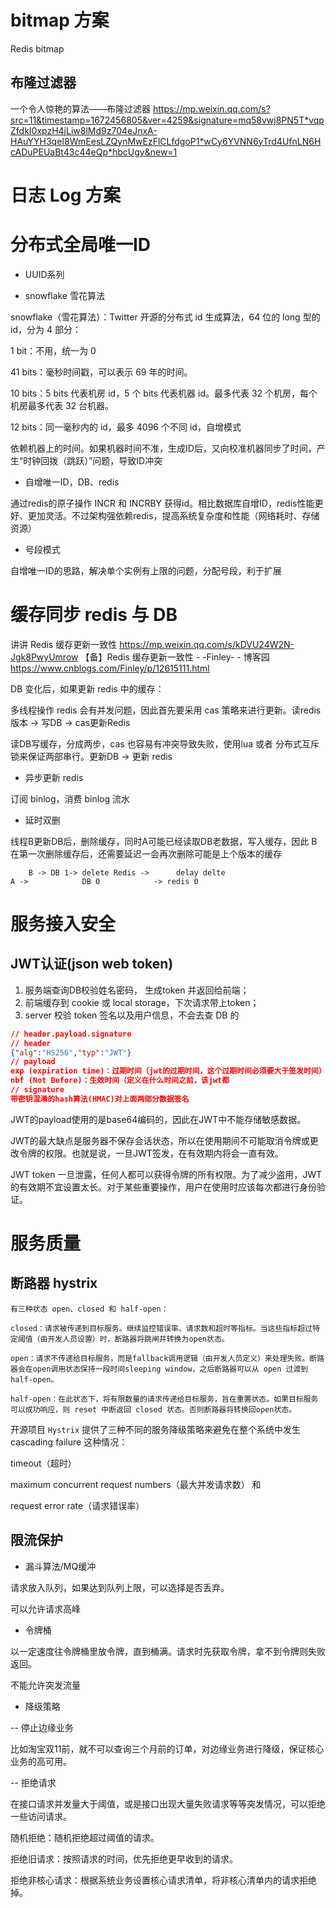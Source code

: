 # bitmap 方案

Redis bitmap

## 布隆过滤器
一个令人惊艳的算法——布隆过滤器
https://mp.weixin.qq.com/s?src=11&timestamp=1672456805&ver=4259&signature=mq58vwj8PN5T*vqpZfdkI0xpzH4jLiw8lMd9z704eJnxA-HAuYYH3qeI8WmEesLZQynMwEzFlCLfdgoP1*wCy6YVNN6yTrd4UfnLN6HcADuPEUaBt43c44eQp*hbcUgy&new=1



# 日志 Log 方案

# 分布式全局唯一ID 

- UUID系列

- snowflake 雪花算法

snowflake（雪花算法）：Twitter 开源的分布式 id 生成算法，64 位的 long 型的 id，分为 4 部分：

1 bit：不用，统一为 0

41 bits：毫秒时间戳，可以表示 69 年的时间。

10 bits：5 bits 代表机房 id，5 个 bits 代表机器 id。最多代表 32 个机房，每个机房最多代表 32 台机器。

12 bits：同一毫秒内的 id，最多 4096 个不同 id，自增模式

依赖机器上的时间。如果机器时间不准，生成ID后，又向校准机器同步了时间，产生“时钟回拨（跳跃）”问题，导致ID冲突

- 自增唯一ID，DB、redis

通过redis的原子操作 INCR 和 INCRBY 获得id。相比数据库自增ID，redis性能更好、更加灵活。不过架构强依赖redis，提高系统复杂度和性能（网络耗时、存储资源）

- 号段模式

自增唯一ID的思路，解决单个实例有上限的问题，分配号段，利于扩展

# 缓存同步 redis 与 DB

讲讲 Redis 缓存更新一致性
https://mp.weixin.qq.com/s/kDVU24W2N-Jgk8PwyUmrow
【备】Redis 缓存更新一致性 - -Finley- - 博客园
https://www.cnblogs.com/Finley/p/12615111.html

DB 变化后，如果更新 redis 中的缓存：

多线程操作 redis 会有并发问题，因此首先要采用 cas 策略来进行更新。读redis版本 -> 写DB -> cas更新Redis

读DB写缓存，分成两步，cas 也容易有冲突导致失败，使用lua 或者 分布式互斥锁来保证两部串行。更新DB -> 更新 redis

- 异步更新 redis

订阅 binlog，消费 binlog 流水

- 延时双删

线程B更新DB后，删除缓存，同时A可能已经读取DB老数据，写入缓存，因此 B 在第一次删除缓存后，还需要延迟一会再次删除可能是上个版本的缓存

```
    B -> DB 1-> delete Redis ->      delay delte
A ->            DB 0            -> redis 0
```

# 服务接入安全

## JWT认证(json web token)

1. 服务端查询DB校验姓名密码， 生成token 并返回给前端；
2. 前端缓存到 cookie 或 local storage，下次请求带上token；
3. server 校验 token 签名以及用户信息，不会去查 DB 的

```json
// header.payload.signature
// header
{"alg":"HS256","typ":"JWT"}
// payload
exp (expiration time)：过期时间（jwt的过期时间，这个过期时间必须要大于签发时间）
nbf (Not Before)：生效时间（定义在什么时间之前，该jwt都
// signature
带密钥混淆的hash算法(HMAC)对上面两部分数据签名
```

JWT的payload使用的是base64编码的，因此在JWT中不能存储敏感数据。

JWT的最大缺点是服务器不保存会话状态，所以在使用期间不可能取消令牌或更改令牌的权限。也就是说，一旦JWT签发，在有效期内将会一直有效。

JWT token 一旦泄露，任何人都可以获得令牌的所有权限。为了减少盗用，JWT的有效期不宜设置太长。对于某些重要操作，用户在使用时应该每次都进行身份验证。

# 服务质量

## 断路器 hystrix

```
有三种状态 open、closed 和 half-open：

closed：请求被传递到目标服务。继续监控错误率、请求数和超时等指标。当这些指标超过特定阈值（由开发人员设置）时，断路器将跳闸并转换为open状态。

open：请求不传递给目标服务，而是fallback调用逻辑（由开发人员定义）来处理失败。断路器会在open调用状态保持一段时间sleeping window，之后断路器可以从 open 过渡到 half-open。

half-open：在此状态下，将有限数量的请求传递给目标服务，旨在重置状态。如果目标服务可以成功响应，则 reset 中断返回 closed 状态。否则断路器将转换回open状态。
```

开源项目 `Hystrix` 提供了三种不同的服务降级策略来避免在整个系统中发生 cascading failure 这种情况：

timeout（超时）

maximum concurrent request numbers（最大并发请求数） 和 

request error rate（请求错误率）

## 限流保护

- 漏斗算法/MQ缓冲

请求放入队列，如果达到队列上限，可以选择是否丢弃。

可以允许请求高峰

- 令牌桶

以一定速度往令牌桶里放令牌，直到桶满。请求时先获取令牌，拿不到令牌则失败返回。

不能允许突发流量

- 降级策略

-- 停止边缘业务

比如淘宝双11前，就不可以查询三个月前的订单，对边缘业务进行降级，保证核心业务的高可用。

-- 拒绝请求

在接口请求并发量大于阈值，或是接口出现大量失败请求等等突发情况，可以拒绝一些访问请求。

随机拒绝：随机拒绝超过阈值的请求。

拒绝旧请求：按照请求的时间，优先拒绝更早收到的请求。

拒绝非核心请求：根据系统业务设置核心请求清单，将非核心清单内的请求拒绝掉。
